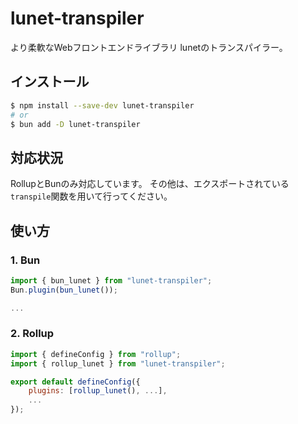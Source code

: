 # lunet-transpiler
より柔軟なWebフロントエンドライブラリ lunetのトランスパイラー。

## インストール
```bash
$ npm install --save-dev lunet-transpiler
# or
$ bun add -D lunet-transpiler
```

## 対応状況
RollupとBunのみ対応しています。
その他は、エクスポートされている`transpile`関数を用いて行ってください。

## 使い方
### 1. Bun
```js
import { bun_lunet } from "lunet-transpiler";
Bun.plugin(bun_lunet());

...
```

### 2. Rollup
```js
import { defineConfig } from "rollup";
import { rollup_lunet } from "lunet-transpiler";

export default defineConfig({
    plugins: [rollup_lunet(), ...],
    ...
});
```
